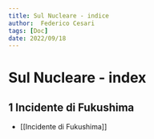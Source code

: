 ```yaml
---
title: Sul Nucleare - indice
author:  Federico Cesari
tags: [Doc]
date: 2022/09/18
---
```


# Sul Nucleare - index
## 1 Incidente di Fukushima 
- [[Incidente di Fukushima]]

